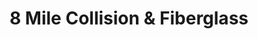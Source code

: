 ---
title: "8 Mile Collision & Fiberglass"
url: /farmington-hills/8-mile-collision-and-fiberglass/
shop: car repair
---